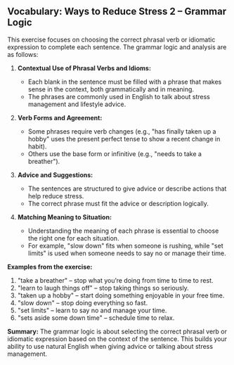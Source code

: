 ## Vocabulary: Ways to Reduce Stress 2 – Grammar Logic

This exercise focuses on choosing the correct phrasal verb or idiomatic expression to complete each sentence. The grammar logic and analysis are as follows:

1. **Contextual Use of Phrasal Verbs and Idioms:**
   - Each blank in the sentence must be filled with a phrase that makes sense in the context, both grammatically and in meaning.
   - The phrases are commonly used in English to talk about stress management and lifestyle advice.

2. **Verb Forms and Agreement:**
   - Some phrases require verb changes (e.g., "has finally taken up a hobby" uses the present perfect tense to show a recent change in habit).
   - Others use the base form or infinitive (e.g., "needs to take a breather").

3. **Advice and Suggestions:**
   - The sentences are structured to give advice or describe actions that help reduce stress.
   - The correct phrase must fit the advice or description logically.

4. **Matching Meaning to Situation:**
   - Understanding the meaning of each phrase is essential to choose the right one for each situation.
   - For example, "slow down" fits when someone is rushing, while "set limits" is used when someone needs to say no or manage their time.

**Examples from the exercise:**

1. "take a breather" – stop what you’re doing from time to time to rest.
2. "learn to laugh things off" – stop taking things so seriously.
3. "taken up a hobby" – start doing something enjoyable in your free time.
4. "slow down" – stop doing everything so fast.
5. "set limits" – learn to say no and manage your time.
6. "sets aside some down time" – schedule time to relax.

**Summary:**
The grammar logic is about selecting the correct phrasal verb or idiomatic expression based on the context of the sentence. This builds your ability to use natural English when giving advice or talking about stress management.
